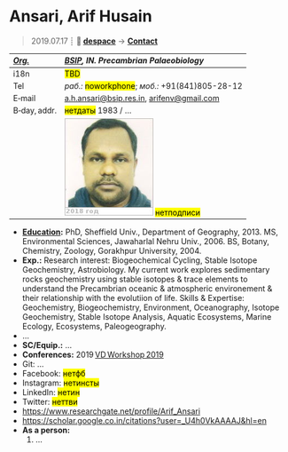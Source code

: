 # Ansari, Arif Husain
> 2019.07.17 ┊ **🚀 [despace](index.md)** → **[Contact](contact.md)**

|*[Org.](contact.md)*|*[BSIP](zz_bsip.md), IN. Precambrian Palaeobiology*|
|:--|:--|
|i18n| <mark>TBD</mark> |
|Tel|*раб.:* <mark>noworkphone</mark>; *моб.:* +91(841)805-28-12 |
|E‑mail| <a.h.ansari@bsip.res.in>, <arifenv@gmail.com> |
|B‑day, addr.| <mark>нетдаты</mark> 1983 / … |
|| [![](f/contact/a/ansari_002_photo_thumb.jpg)](f/contact/a/ansari_002_photo.jpg) <mark>нетподписи</mark> |

   - **[Education](edu.md):** PhD, Sheffield Univ., Department of Geography, 2013. MS, Environmental Sciences, Jawaharlal Nehru Univ., 2006. BS, Botany, Chemistry, Zoology, Gorakhpur University, 2004.
   - **Exp.:** Research interest: Biogeochemical Cycling, Stable Isotope Geochemistry, Astrobiology. My current work explores sedimentary rocks geochemistry using stable isotopes & trace elements to understand the Precambrian oceanic & atmospheric environement & their relationship with the evolutiion of life. Skills & Expertise: Geochemistry, Biogeochemistry, Environment, Oceanography, Isotope Geochemistry, Stable Isotope Analysis, Aquatic Ecosystems, Marine Ecology, Ecosystems, Paleogeography.
   - …
   - **SC/Equip.:** …
   - **Conferences:** 2019 [VD Workshop 2019](vdws2019.md)
   - Git: …
   - Facebook: <mark>нетфб</mark>
   - Instagram: <mark>нетинсты</mark>
   - LinkedIn: <mark>нетин</mark>
   - Twitter: <mark>неттви</mark>
   - <https://www.researchgate.net/profile/Arif_Ansari>
   - <https://scholar.google.co.in/citations?user=_U4h0VkAAAAJ&hl=en>
   - **As a person:**
      1. …
